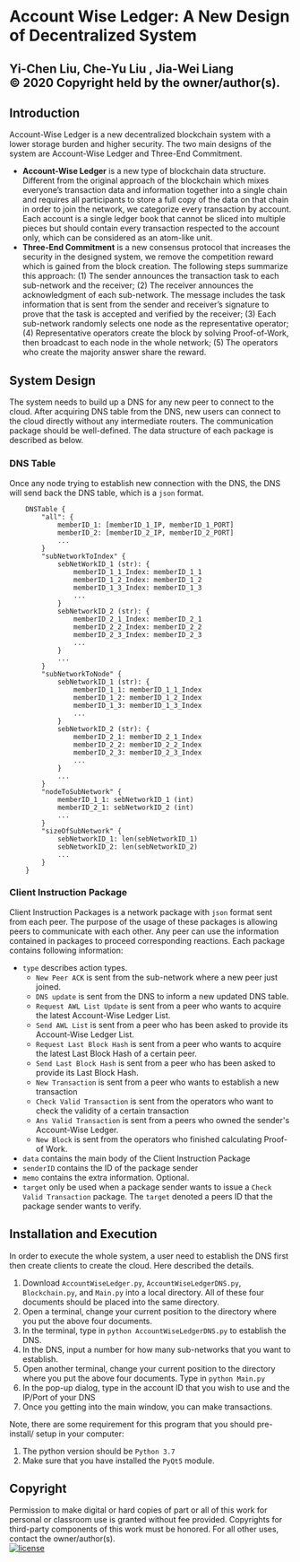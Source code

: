 # Account Wise Ledger: A New Design of Decentralized System
Yi-Chen Liu, Che-Yu Liu , Jia-Wei Liang<br>
© 2020 Copyright held by the owner/author(s).<br>
---
## Introduction
Account-Wise Ledger is a new decentralized blockchain system with a lower storage burden and higher security. The two main designs of the system are Account-Wise Ledger and Three-End Commitment.
* **Account-Wise Ledger**  is a new type of blockchain data structure. Different from the original approach of the blockchain which mixes everyone’s transaction data and information together into a single chain and requires all participants to store a full copy of the data on that chain in order to join the network, we categorize every transaction by account. Each account is a single ledger book that cannot be sliced into multiple pieces but should contain every transaction respected to the account only, which can be considered as an atom-like unit.
* **Three-End Commitment** is a new consensus protocol that increases the security in the designed system, we remove the competition reward which is gained from the block creation. The following steps summarize this approach: (1) The sender announces the transaction task to each sub-network and the receiver; (2) The receiver announces the acknowledgment of each sub-network. The message includes the task information that is sent from the sender and receiver’s signature to prove that the task is accepted and verified by the receiver; (3) Each sub-network randomly selects one node as the representative operator; (4) Representative operators create the block by solving Proof-of-Work, then broadcast to each node in the whole network; (5) The operators who create the majority answer share the reward.

## System Design
The system needs to build up a DNS for any new peer to connect to the cloud. After acquiring DNS table from the DNS, new users can connect to the cloud directly without any intermediate routers. The communication package should be well-defined. The data structure of each package is described as below.
### DNS Table
Once any node trying to establish new connection with the DNS, the DNS will send back the DNS table, which is a `json` format.
```
    DNSTable {
        "all": {
            memberID_1: [memberID_1_IP, memberID_1_PORT]
            memberID_2: [memberID_2_IP, memberID_2_PORT]
            ...
        }
        "subNetworkToIndex" {
            sebNetWorkID_1 (str): {
                memberID_1_1_Index: memberID_1_1 
                memberID_1_2_Index: memberID_1_2 
                memberID_1_3_Index: memberID_1_3
                ...
            }
            sebNetworkID_2 (str): {
                memberID_2_1_Index: memberID_2_1 
                memberID_2_2_Index: memberID_2_2 
                memberID_2_3_Index: memberID_2_3
                ...
            }
            ...
        }
        "subNetworkToNode" {
            sebNetworkID_1 (str): {
                memberID_1_1: memberID_1_1_Index
                memberID_1_2: memberID_1_2_Index 
                memberID_1_3: memberID_1_3_Index
                ...
            }
            sebNetworkID_2 (str): {
                memberID_2_1: memberID_2_1_Index 
                memberID_2_2: memberID_2_2_Index 
                memberID_2_3: memberID_2_3_Index
                ...
            }
            ...
        }
        "nodeToSubNetwork" {
            memberID_1_1: sebNetworkID_1 (int)
            memberID_2_1: sebNetworkID_2 (int)
            ...
        }
        "sizeOfSubNetwork" {
            sebNetworkID_1: len(sebNetworkID_1)
            sebNetworkID_2: len(sebNetworkID_2)
            ...
        }
    }
```
### Client Instruction Package
Client Instruction Packages is a network package with `json` format sent from each peer. The purpose of the usage of these packages is allowing peers to communicate with each other. Any peer can use the information contained in packages to proceed corresponding reactions. Each package contains following information:
* `type` describes action types.
    * `New Peer ACK` is sent from the sub-network where a new peer just joined. 
    * `DNS update` is sent from the DNS to inform a new updated DNS table.
    * `Request AWL List Update` is sent from a peer who wants to acquire the latest Account-Wise Ledger List.
    * `Send AWL List` is sent from a peer who has been asked to provide its Account-Wise Ledger List.
    * `Request Last Block Hash` is sent from a peer who wants to acquire the latest Last Block Hash of a certain peer.
    * `Send Last Block Hash` is sent from a peer who has been asked to provide its Last Block Hash.
    * `New Transaction` is sent from a peer who wants to establish a new transaction
    * `Check Valid Transaction` is sent from the operators who want to check the validity of a certain transaction
    * `Ans Valid Transaction` is sent from a peers who owned the sender's Account-Wise Ledger.
    * `New Block` is sent from the operators who finished calculating Proof-of Work.
* `data` contains the main body of the Client Instruction Package
* `senderID` contains the ID of the package sender
* `memo` contains the extra information. Optional.
* `target` only be used when a package sender wants to issue a `Check Valid Transaction` package. The `target` denoted a peers ID that the package sender wants to verify.

## Installation and Execution
In order to execute the whole system, a user need to establish the DNS first then create clients to create the cloud. Here described the details.
1. Download `AccountWiseLedger.py`, `AccountWiseLedgerDNS.py`, `Blockchain.py`, and `Main.py` into a local directory. All of these four documents should be placed into the same directory.
1. Open a terminal, change your current position to the directory where you put the above four documents.
1. In the terminal, type in `python AccountWiseLedgerDNS.py` to establish the DNS.
1. In the DNS, input a number for how many sub-networks that you want to establish.
1. Open another terminal, change your current position to the directory where you put the above four documents. Type in `python Main.py`
1. In the pop-up dialog, type in the account ID that you wish to use and the IP/Port of your DNS
1. Once you getting into the main window, you can make transactions.

Note, there are some requirement for this program that you should pre-install/ setup in your computer:
1. The python version should be `Python 3.7`
1. Make sure that you have installed the `PyQt5` module.

## Copyright
Permission to make digital or hard copies of part or all of this work for personal or classroom use is granted without fee provided. Copyrights for third-party components of this work must be honored. For all other uses, contact the owner/author(s).<br>
[![license](https://img.shields.io/github/license/DAVFoundation/captain-n3m0.svg?style=flat-square)](https://github.com/ECS-251-W2020/final-project-triple-l-group/blob/master/LICENSE)